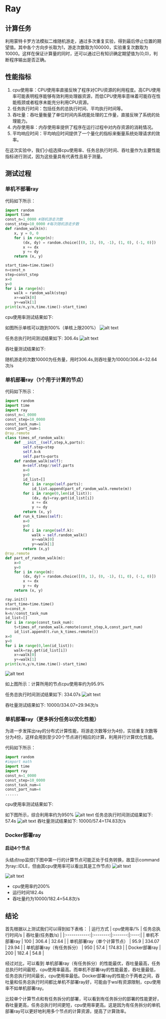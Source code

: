 # Ray
## 计算任务
利用蒙特卡罗方法模拟二维随机游走，通过多次重复实验，得到最后停止位置的期望值。其中各个方向步长取为1，游走次数取为100000，实验重复次数取为10000。这样在保证计算量的同时，还可以通过已有知识确定期望值为(0,0)，判断程序输出是否正确。
## 性能指标
1. cpu使用率：CPU使用率直接反映了程序对CPU资源的利用程度。高CPU使用率可能表明程序能够有效利用处理器资源，而低CPU使用率意味着可能存在性能瓶颈或者程序未能充分利用CPU资源。
2. 任务执行时间：包括任务的总执行时间、平均执行时间等。
3. 吞吐量：吞吐量衡量了单位时间内系统能处理的工作量，直接反映了系统的处理能力。
4. 内存使用率：内存使用率提供了程序在运行过程中对内存资源的消耗情况。
5. 平均响应时间：平均响应时间提供了一个量化的指标来衡量系统处理请求的效率。

在这次实验中，我们小组选择cpu使用率、任务总执行时间、吞吐量作为主要性能指标进行测试，因为这些量具有代表性且易于测量。
## 测试过程
### 单机不部署ray
代码如下所示：
```python
import random
import time
const_n=1_0000 #随机游走次数
const_step=10_0000 #每次随机游走步数
def random_walk(n):
    x, y = 0, 0
    for i in range(n):
        (dx, dy) = random.choice([(0, 1), (0, -1), (1, 0), (-1, 0)])
        x += dx
        y += dy
    return (x, y)

start_time=time.time()
n=const_n
step=const_step
x=0
y=0
for i in range(n):
    walk = random_walk(step)
    x+=walk[0]
    y+=walk[1]
print(x/n,y/n,time.time()-start_time)

```
cpu使用率测试结果如下:

如图所示单核可以跑到100%（单核上限200%）
![alt text](image.png)

任务总执行时间测试结果如下: 306.4s
![alt text](image-1.png)

吞吐量测试结果如下: 

随机游走的次数10000为任务量，用时306.4s,则吞吐量为10000/306.4=32.64次/s


### 单机部署ray（1个用于计算的节点）
代码如下所示：
```python
import random
import time
import ray
const_n=1_0000
const_step=10_0000
const_task_num=1
const_part_num=1
@ray.remote
class times_of_random_walk:
    def __init__(self,step,k,parts):
        self.step=step
        self.k=k
        self.parts=parts
    def random_walk(self):
        m=self.step//self.parts
        x=0
        y=0
        id_list=[]
        for i in range(self.parts):
            id_list.append(part_of_random_walk.remote(m))
        for i in range(0,len(id_list)):
            (dx, dy)=ray.get(id_list[i])
            x += dx
            y += dy
        return (x, y)
    def run_k_times(self):
        x=0
        y=0
        for i in range(self.k):
            walk = self.random_walk()
            x+=walk[0]
            y+=walk[1]
        return (x,y)
@ray.remote
def part_of_random_walk(m):
    x=0
    y=0
    for i in range(m):
        (dx, dy) = random.choice([(0, 1), (0, -1), (1, 0), (-1, 0)])
        x += dx
        y += dy
    return (x, y)

ray.init()
start_time=time.time()
n=const_n
k=n//const_task_num
id_list=[]
for i in range(const_task_num):
    t=times_of_random_walk.remote(const_step,k,const_part_num)
    id_list.append(t.run_k_times.remote())
x=0
y=0
for i in range(0,len(id_list)):
    walk=ray.get(id_list[i])
    x+=walk[0]
    y+=walk[1]
print(x/n,y/n,time.time()-start_time)
```

![alt text](image-12.png)

如上图所示：计算所用的节点cpu使用率约为95.9%

任务总执行时间测试结果如下: 334.07s
![alt text](image-13.png)

吞吐量测试结果如下:
10000/334.07=29.94次/s


### 单机部署ray（更多拆分任务以优化性能）
为进一步发挥出ray的分布式计算性能，将游走次数等分为4份，实验重复次数等分为4份，这样会用到至少20个节点进行相应的计算，利用并行计算优化性能。

代码如下所示：
```python
import random
#import math
import time
import ray
const_n=1_0000
const_step=10_0000
const_task_num=4
const_part_num=4
......
```
cpu使用率测试结果如下:

如下图所示，综合利用率约为950%
![alt text](image-3.png)
任务总执行时间测试结果如下: 
57.4s
![alt text](image-4.png)
吞吐量测试结果如下:
10000/57.4=174.83次/s

### Docker部署ray

#### 启动4个节点
头结点top监控(下图中第一行的计算节点可能正处于任务转换，故显示command为ray::IDLE，但由其cpu使用率可以看出其是工作节点)
![alt text](image-10.png)

![alt text](image-11.png)

- cpu使用率约200%
- 运行时间182.4s
- 吞吐量约为10000/182.4=54.8次/s

## 结论
首先根据以上测试我们可以得到如下表格：
| 运行方式 | cpu使用率/% | 任务总执行时间/s | 吞吐量(任务数/s) |
|:------------:|:--------:|:-------:|:----:|
| 单机不部署ray  |  100  |   306.4  |      32.64   |
| 单机部署ray（单个计算节点）  |  95.9  |   334.07  |      29.94   |
| 单机部署ray（有任务拆分）  | 950  |   57.4  |      174.83   |
| Docker部署ray  |   200  |   182.4  |      54.8   |

经过对比，可以看到 单机部署ray（有任务拆分）的性能最优，吞吐量最高，任务总执行时间最短，cpu使用率最高。而单机不部署ray的性能最差，吞吐量最低，任务总执行时间最长，cpu使用率最低。Docker部署ray的性能介于两者之间，吞吐量和任务总执行时间都比单机不部署ray好，可能由于wsl有资源限制，cpu使用率不如单机部署ray。

比较单个计算节点和有任务拆分的部署，可以看到有任务拆分的部署的性能更好，吞吐量更高，任务总执行时间更短，cpu使用率更高。这是因为有任务拆分的单机部署ray可以更好地利用多个节点的计算资源，提高了计算效率。